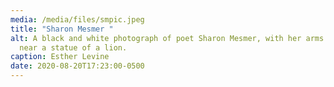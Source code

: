 ```yaml
---
media: /media/files/smpic.jpeg
title: "Sharon Mesmer "
alt: A black and white photograph of poet Sharon Mesmer, with her arms crossed,
  near a statue of a lion.
caption: Esther Levine
date: 2020-08-20T17:23:00-0500
---
```

